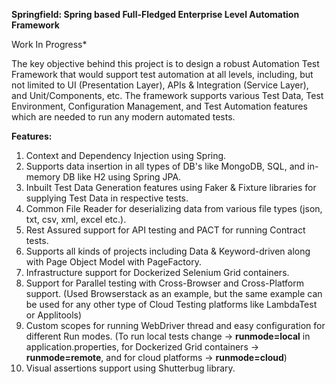 **Springfield: Spring based Full-Fledged Enterprise Level Automation Framework**


Work In Progress*

The key objective behind this project is to design a robust Automation Test Framework that would support test automation at all levels, including, but not limited to UI (Presentation Layer), APIs & Integration (Service Layer), and Unit/Components, etc. The framework supports various Test Data, Test Environment, Configuration Management, and Test Automation features which are needed to run any modern automated tests.

**Features:**
1. Context and Dependency Injection using Spring.
2. Supports data insertion in all types of DB's like MongoDB, SQL, and in-memory DB like H2 using Spring JPA.
3. Inbuilt Test Data Generation features using Faker & Fixture libraries for supplying Test Data in respective tests.
4. Common File Reader for deserializing data from various file types (json, txt, csv, xml, excel etc.).
5. Rest Assured support for API testing and PACT for running Contract tests.
6. Supports all kinds of projects including Data & Keyword-driven along with Page Object Model with PageFactory.
7. Infrastructure support for Dockerized Selenium Grid containers.
8. Support for Parallel testing with Cross-Browser and Cross-Platform support. (Used Browserstack as an example, but the same example can be used for any other type of Cloud Testing platforms like LambdaTest or Applitools)
9. Custom scopes for running WebDriver thread and easy configuration for different Run modes. (To run local tests change -> **runmode=local** in application.properties, for Dockerized Grid containers -> **runmode=remote**, and for cloud platforms -> **runmode=cloud**)
10. Visual assertions support using Shutterbug library.	
